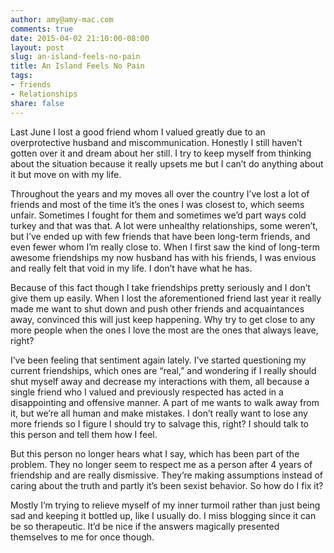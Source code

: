 ```yaml
---
author: amy@amy-mac.com
comments: true
date: 2015-04-02 21:10:00-08:00
layout: post
slug: an-island-feels-no-pain
title: An Island Feels No Pain
tags:
- friends
- Relationships
share: false
---
```


Last June I lost a good friend whom I valued greatly due to an overprotective husband and miscommunication. Honestly I still haven’t gotten over it and dream about her still. I try to keep myself from thinking about the situation because it really upsets me but I can’t do anything about it but move on with my life.

Throughout the years and my moves all over the country I’ve lost a lot of friends and most of the time it’s the ones I was closest to, which seems unfair. Sometimes I fought for them and sometimes we’d part ways cold turkey and that was that. A lot were unhealthy relationships, some weren’t, but I’ve ended up with few friends that have been long-term friends, and even fewer whom I’m really close to. When I first saw the kind of long-term awesome friendships my now husband has with his friends, I was envious and really felt that void in my life. I don’t have what he has.

Because of this fact though I take friendships pretty seriously and I don’t give them up easily. When I lost the aforementioned friend last year it really made me want to shut down and push other friends and acquaintances away, convinced this will just keep happening. Why try to get close to any more people when the ones I love the most are the ones that always leave, right?

I’ve been feeling that sentiment again lately. I’ve started questioning my current friendships, which ones are “real,” and wondering if I really should shut myself away and decrease my interactions with them, all because a single friend who I valued and previously respected has acted in a disappointing and offensive manner. A part of me wants to walk away from it, but we’re all human and make mistakes. I don’t really want to lose any more friends so I figure I should try to salvage this, right? I should talk to this person and tell them how I feel.

But this person no longer hears what I say, which has been part of the problem. They no longer seem to respect me as a person after 4 years of friendship and are really dismissive. They’re making assumptions instead of caring about the truth and  partly it’s been sexist behavior. So how do I fix it?

Mostly I’m trying to relieve myself of my inner turmoil rather than just being sad and keeping it bottled up, like I usually do. I miss blogging since it can be so therapeutic. It’d be nice if the answers magically presented themselves to me for once though.
